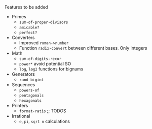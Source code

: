 Features to be added

* Primes
  - `sum-of-proper-divisors`
  - `amicable?`
  - `perfect?`
* Converters
  - Improved `roman->number`
  - Function `radix-convert` between different bases. Only integers
* Math
  - `sum-of-digits-recur`
  - `power*` avoid potential SO
  - `log`, `log2` functions for bignums
* Generators
  - `rand-bigint`
* Sequences
  - `powers-of`
  - `pentagonals`
  - `hexagonals`
* Printers
  - `format-ratio` ;; TODOS
* Irrational
  - `e`, `pi`, `sqrt n` calculations
